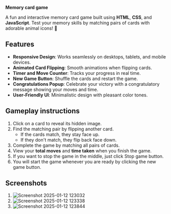 **Memory card game**

A fun and interactive memory card game built using **HTML**, **CSS**, and **JavaScript**. Test your memory skills by matching pairs of cards with adorable animal icons! 🎉




## Features

- **Responsive Design**: Works seamlessly on desktops, tablets, and mobile devices.
- **Animated Card Flipping**: Smooth animations when flipping cards.
- **Timer and Move Counter**: Tracks your progress in real time.
- **New Game Button**: Shuffle the cards and restart the game.
- **Congratulations Popup**: Celebrate your victory with a congratulatory message showing your moves and time.
- **User-Friendly UI**: Minimalistic design with pleasant color tones.



## Gameplay instructions

1. Click on a card to reveal its hidden image.
2. Find the matching pair by flipping another card.
   - If the cards match, they stay face up.
   - If they don't match, they flip back face down.
3. Complete the game by matching all pairs of cards.
4. View your **total moves** and **time taken** when you finish the game.
5. If you want to stop the game in the middle, just click Stop game button. 
6. You will start the game whenever you are ready by clicking the new game button.


## Screenshots

1. ![Screenshot 2025-01-12 123032](https://github.com/user-attachments/assets/13b06f2e-ab67-4297-bc6c-2ef1a42e2c1b)
2. ![Screenshot 2025-01-12 123338](https://github.com/user-attachments/assets/6cd5471d-8fb1-4dc1-bd45-083f2173c9ff)
3. ![Screenshot 2025-01-12 123844](https://github.com/user-attachments/assets/d7e2c7d4-602e-4f6f-a28d-552e84279270)
